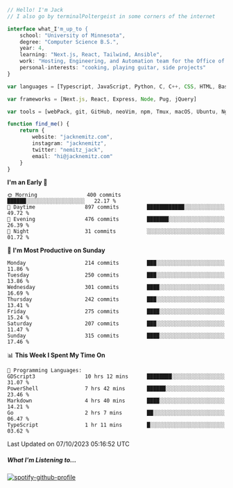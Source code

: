 ```typescript
// Hello! I'm Jack
// I also go by terminalPoltergeist in some corners of the internet

interface what_I'm_up_to {
    school: "University of Minnesota",
    degree: "Computer Science B.S.",
    year: 4,
    learning: "Next.js, React, Tailwind, Ansible",
    work: "Hosting, Engineering, and Automation team for the Office of Information Technology at UMN",
    personal-interests: "cooking, playing guitar, side projects"
}

var languages = [Typescript, JavaScript, Python, C, C++, CSS, HTML, Bash, VimScript]

var frameworks = [Next.js, React, Express, Node, Pug, jQuery]

var tools = [webPack, git, GitHub, neoVim, npm, Tmux, macOS, Ubuntu, Nginx, Ansible, Cloudflare, DigitalOcean]

function find_me() {
    return {
        website: "jacknemitz.com",
        instagram: "jacknemitz",
        twitter: "nemitz_jack",
        email: "hi@jacknemitz.com"
    }
}
```

<!--START_SECTION:waka-->
**I'm an Early 🐤** 

```text
🌞 Morning                400 commits         ██████░░░░░░░░░░░░░░░░░░░   22.17 % 
🌆 Daytime                897 commits         ████████████░░░░░░░░░░░░░   49.72 % 
🌃 Evening                476 commits         ███████░░░░░░░░░░░░░░░░░░   26.39 % 
🌙 Night                  31 commits          ░░░░░░░░░░░░░░░░░░░░░░░░░   01.72 % 
```
📅 **I'm Most Productive on Sunday** 

```text
Monday                   214 commits         ███░░░░░░░░░░░░░░░░░░░░░░   11.86 % 
Tuesday                  250 commits         ███░░░░░░░░░░░░░░░░░░░░░░   13.86 % 
Wednesday                301 commits         ████░░░░░░░░░░░░░░░░░░░░░   16.69 % 
Thursday                 242 commits         ███░░░░░░░░░░░░░░░░░░░░░░   13.41 % 
Friday                   275 commits         ████░░░░░░░░░░░░░░░░░░░░░   15.24 % 
Saturday                 207 commits         ███░░░░░░░░░░░░░░░░░░░░░░   11.47 % 
Sunday                   315 commits         ████░░░░░░░░░░░░░░░░░░░░░   17.46 % 
```


📊 **This Week I Spent My Time On** 

```text
💬 Programming Languages: 
GDScript3                10 hrs 12 mins      ████████░░░░░░░░░░░░░░░░░   31.07 % 
PowerShell               7 hrs 42 mins       ██████░░░░░░░░░░░░░░░░░░░   23.46 % 
Markdown                 4 hrs 40 mins       ████░░░░░░░░░░░░░░░░░░░░░   14.21 % 
Go                       2 hrs 7 mins        ██░░░░░░░░░░░░░░░░░░░░░░░   06.47 % 
TypeScript               1 hr 11 mins        █░░░░░░░░░░░░░░░░░░░░░░░░   03.62 % 
```


 Last Updated on 07/10/2023 05:16:52 UTC
<!--END_SECTION:waka-->

##### What I'm Listening to...

[![spotify-github-profile](https://spotify-github-profile.vercel.app/api/view?uid=jack.nemitz&cover_image=true&show_offline=true&bar_color=53b14f&bar_color_cover=false&background_color=121212FF)](https://spotify-github-profile.vercel.app/api/view?uid=jack.nemitz&redirect=true)

